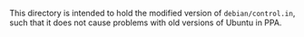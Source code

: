 This directory is intended to hold the modified version of `debian/control.in`,
such that it does not cause problems with old versions of Ubuntu in PPA.
